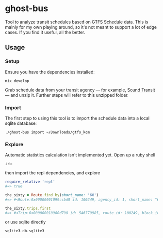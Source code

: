 ghost-bus
=========

Tool to analyze transit schedules based on [GTFS Schedule][gtfs] data. This is mainly for my own playing around, so it's not meant to support a lot of edge cases. If you find it useful, all the better.


Usage
-----

### Setup

Ensure you have the dependencies installed:

``` fish
nix develop
```

Grab schedule data from your transit agency — for example, [Sound Transit][stotd] — and unzip it. Further steps will refer to this unzipped folder.

### Import

The first step to using this tool is to import the schedule data into a local sqlite database:

``` fish
./ghost-bus import ~/Downloads/gtfs_kcm
```

### Explore

Automatic statistics calculation isn't implemented yet. Open up a ruby shell

``` fish
irb
```

then import the repl dependencies, and explore

``` ruby
require_relative 'repl'
#=> true

the_sixty = Route.find_by(short_name: '60')
#=> #<Route:0x00000001099ccbd8 id: 100249, agency_id: 1, short_name: "60", long_name: "", desc: "Westwood Village - Georgetown - Broadway", type: "3", ...>

the_sixty.trips.first
#=> #<Trip:0x000000010980d798 id: 546779985, route_id: 100249, block_id: 7087437, service_id: 45626, direction_id: 0, headsign: "Westwood Village N Beacon Hill"...>
```

or use sqlite directly

``` fish
sqlite3 db.sqlite3
```



[gtfs]: https://gtfs.org/schedule/reference/
[stotd]: https://www.soundtransit.org/help-contacts/business-information/open-transit-data-otd/otd-downloads
